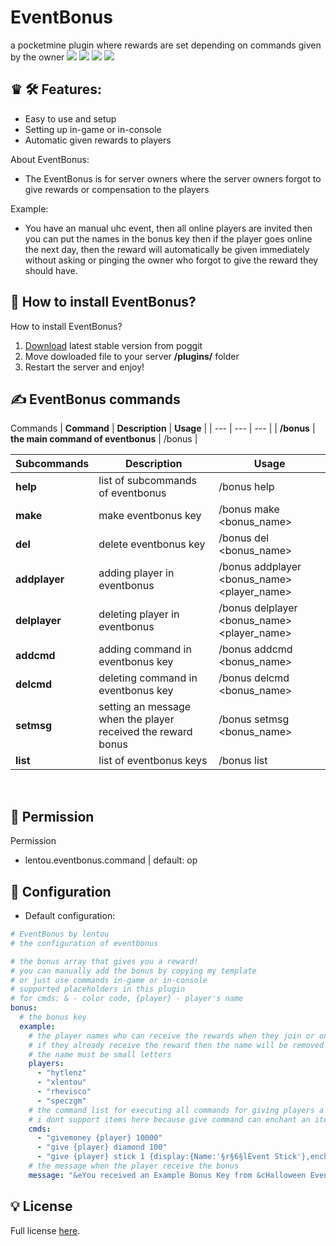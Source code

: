 # EventBonus
a pocketmine plugin where rewards are set depending on commands given by the owner
[![](https://poggit.pmmp.io/shield.state/EventBonus)](https://poggit.pmmp.io/p/EventBonus)
<a href="https://poggit.pmmp.io/p/EventBonus"><img src="https://poggit.pmmp.io/shield.state/EventBonus"></a>
[![](https://poggit.pmmp.io/shield.api/EventBonus)](https://poggit.pmmp.io/p/EventBonus)
<a href="https://poggit.pmmp.io/p/EventBonus"><img src="https://poggit.pmmp.io/shield.api/EventBonus"></a>

## ♛ 🛠️ Features:
- Easy to use and setup
- Setting up in-game or in-console
- Automatic given rewards to players

About EventBonus:
- The EventBonus is for server owners where the server owners forgot to give rewards or compensation to the players

Example:
- You have an manual uhc event, then all online players are invited then you can put the names in the bonus key then if the player goes online the next day, then the reward will automatically be given immediately without asking or pinging the owner who forgot to give the reward they should have.

## 🔧 How to install EventBonus? 
How to install EventBonus?
1) [Download](https://poggit.pmmp.io/ci/EventBonus/~) latest stable version from poggit  
2) Move dowloaded file to your server **/plugins/** folder  
3) Restart the server and enjoy!
  
## ✍ EventBonus commands  
Commands
| **Command** | **Description** |  **Usage** |
| --- | --- |  --- |
| **/bonus** | **the main command of eventbonus** | /bonus |

| **Subcommands** | **Description** | **Usage** |
| --- | --- | --- |
| **help** | list of subcommands of eventbonus | /bonus help |
| **make** | make eventbonus key | /bonus make <bonus_name> |
| **del** | delete eventbonus key | /bonus del <bonus_name> |
| **addplayer** | adding player in eventbonus | /bonus addplayer <bonus_name> <player_name> |
| **delplayer** | deleting player in eventbonus | /bonus delplayer <bonus_name> <player_name> |
| **addcmd** | adding command in eventbonus key | /bonus addcmd <bonus_name> <command> |
| **delcmd** | deleting command in eventbonus key | /bonus delcmd <bonus_name> <command> |
| **setmsg** | setting an message when the player received the reward bonus | /bonus setmsg <bonus_name> <msg> |
| **list** | list of eventbonus keys | /bonus list |

<br>

## 📃  Permission
Permission
- lentou.eventbonus.command | default: op
  
## 🔧 Configuration  
- Default configuration:

```yaml  
# EventBonus by lentou
# the configuration of eventbonus

# the bonus array that gives you a reward!
# you can manually add the bonus by copying my template
# or just use commands in-game or in-console
# supported placeholders in this plugin
# for cmds: & - color code, {player} - player's name
bonus:
  # the bonus key
  example:
    # the player names who can receive the rewards when they join or online!
    # if they already receive the reward then the name will be removed in the list
    # the name must be small letters
    players:
      - "hytlenz"
      - "xlentou"
      - "rhevisco"
      - "speczgm"
    # the command list for executing all commands for giving players a bonus/reward!
    # i dont support items here because give command can enchant an item, even an custom ones!
    cmds:
      - "givemoney {player} 10000"
      - "give {player} diamond 100"
      - "give {player} stick 1 {display:{Name:'§r§6§lEvent Stick'},ench:[{id:9s,lvl:2s},{id:10s,lvl:2s}]}"
    # the message when the player receive the bonus
    message: "&eYou received an Example Bonus Key from &cHalloween Event, &eEnjoy your Reward :) - &bL2"
```

##  💡 License  
  
Full license [here](https://github.com/Lentou/EventBonus/blob/main/LICENSE).
